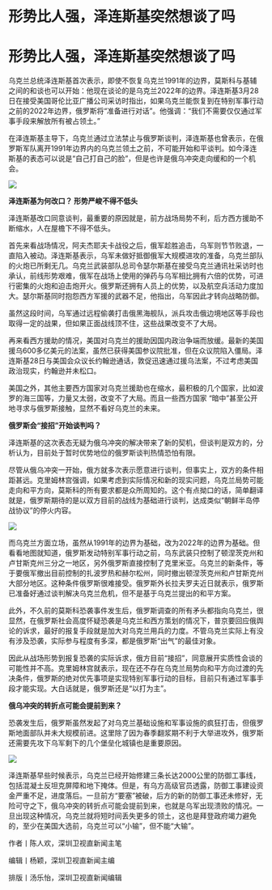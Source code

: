 # 形势比人强，泽连斯基突然想谈了吗

# 形势比人强，泽连斯基突然想谈了吗

乌克兰总统泽连斯基首次表示，即使不恢复乌克兰1991年的边界，莫斯科与基辅之间的和谈也可以开始：他现在谈论的是乌克兰2022年的边界。泽连斯基3月28日在接受美国哥伦比亚广播公司采访时指出，如果乌克兰能恢复到在特别军事行动之前的2022年边界，俄罗斯将“准备进行对话”。他强调：“我们不需要仅仅通过军事手段来解放所有被占领土。”

在泽连斯基主导下，乌克兰通过立法禁止与俄罗斯谈判，泽连斯基也曾表示，在俄罗斯军队离开1991年边界内的乌克兰领土之前，不可能开始和平谈判。如今泽连斯基的表态可以说是“自己打自己的脸”，但是也许是俄乌冲突走向缓和的一个机会。

![](https://inews.gtimg.com/news_bt/OL9L70wqM217Jhjw7WV3ZpiNgRl32g8255PewVgVd3dIUAA/1000)

**泽连斯基为何改口？ 形势严峻不得不低头**

泽连斯基改口同意谈判，最重要的原因就是，前方战场局势不利，后方西方援助不断缩水，人在屋檐下不得不低头。

首先来看战场情况，阿夫杰耶夫卡战役之后，俄军趁胜追击，乌军则节节败退，一直陷入被动。泽连斯基表示，乌军未做好抵御俄军大规模进攻的准备，乌克兰部队的火炮已所剩无几。乌克兰武装部队总司令瑟尔斯基在接受乌克兰通讯社采访时也承认，前线形势艰难，俄军在战场上使用的弹药与乌军相比拥有六倍的优势，可进行密集的火炮和迫击炮开火。俄罗斯还拥有人员上的优势，以及航空兵活动力度加大。瑟尔斯基同时抱怨西方军援的武器不足，他指出，乌军因此才转向战略防御。

虽然这段时间，乌军通过远程偷袭打击俄黑海舰队，派兵攻击俄边境地区等手段也取得一定的战果，但如果正面战线顶不住，这些战果改变不了大局。

再来看西方援助的情况，美国对乌克兰的援助因国内政治争端而放缓。最新的美国援乌600多亿美元的法案，虽然已获得美国参议院批准，但在众议院陷入僵局。泽连斯基28日与美国会众议长约翰逊通话，敦促迅速通过援乌法案，不过考虑美国政治现实，约翰逊并未松口。

美国之外，其他主要西方国家对乌克兰援助也在缩水，最积极的几个国家，比如波罗的海三国等，力量又太弱，改变不了大局。而且一些西方国家
“暗中”甚至公开地寻求与俄罗斯接触，显然不看好乌克兰的未来。

**俄罗斯会“接招”开始谈判吗？**

泽连斯基的这次表态无疑为俄乌冲突的解决带来了新的契机，但谈判是双方的，分析认为，目前处于暂时优势地位的俄罗斯谈判热情恐怕有限。

尽管从俄乌冲突一开始，俄方就多次表示愿意进行谈判，但事实上，双方的条件相距甚远。克里姆林宫强调，如果考虑到实际情况和新的现实问题，乌克兰局势可能走向和平方向，莫斯科的所有要求都是众所周知的。这个有点拗口的话，简单翻译就是，俄罗斯期待的是以双方目前的战线为基础进行谈判，达成类似“朝鲜半岛停战协议”的停火内容。

![](https://inews.gtimg.com/news_bt/Olu2id23eq00VNQcyeknOPYtF-3hup8hJrutMUxD2lzsIAA/1000)

而乌克兰方面立场，虽然从1991年的边界为基础，改为2022年的边界为基础。但看看地图就知道，俄罗斯发动特别军事行动之前，乌东武装只控制了顿涅茨克州和卢甘斯克州三分之一地区，另外俄罗斯直接控制了克里米亚。乌克兰的新条件，等于要俄军撤出目前控制的扎波罗热和赫尔松州，同时撤出顿涅茨克州和卢甘斯克州大部分地区。这种条件俄罗斯很难接受。俄罗斯外长拉夫罗夫近日就表示，俄罗斯已准备好通过谈判解决乌克兰危机，但不是基于乌克兰提出的和平方案。

此外，不久前的莫斯科恐袭事件发生后，俄罗斯调查的所有矛头都指向乌克兰，很显然，在俄罗斯社会高度怀疑恐袭是乌克兰和西方策划的情况下，普京要回应俄舆论的诉求，最好的报复手段就是加大对乌克兰用兵的力度。不管乌克兰实际上有没有涉及恐袭，实际参与程度有多深，都是俄罗斯“出气”的最佳对象。

因此从战场形势到报复恐袭的实际诉求，俄方目前“接招”，同意展开实质性会谈的可能性并不高。克里姆林宫就表示，现在还不存在乌克兰局势向和平方向过渡的先决条件，俄罗斯的绝对优先事项是实现特别军事行动的目标，目前只有通过军事手段才能实现。大白话就是，俄罗斯还是“以打为主”。

**俄乌冲突的转折点可能会提前到来？**

恐袭发生后，俄罗斯虽然发起了对乌克兰基础设施和军事设施的疯狂打击，但俄罗斯地面部队并未大规模前进。这里除了因为春季翻浆期不利于大举进攻外，俄罗斯还需要先攻下乌军剩下的几个堡垒化城镇也是重要原因。

![](https://inews.gtimg.com/news_bt/OwbvjkBfOl8n2ln5kLRoVFhu982Gub3UPA3jAeDnqLKk0AA/1000)

泽连斯基早些时候表示，乌克兰已经开始修建三条长达2000公里的防御工事线，包括混凝土反坦克屏障和地下掩体。但是，有乌方高级官员透露，防御工事建设资金严重不足，进度落后。一旦前方“要塞”被破，后方的新的防御工事还未修好，无险可守之下，俄乌冲突的转折点可能会提前到来，也就是乌军出现溃败的情况。一旦出现这种情况，乌克兰就将短时间丢失更多的领土，这也是拜登政府竭力避免的，至少在美国大选前，乌克兰可以“小输”，但不能“大输”。

作者丨陈人欢，深圳卫视直新闻主笔

编辑丨杨颖，深圳卫视直新闻主编

排版丨汤乐怡，深圳卫视直新闻编辑

